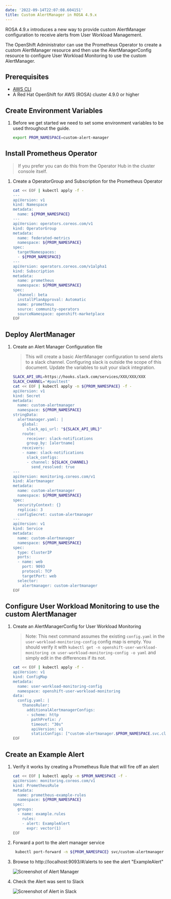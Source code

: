 ```yaml
---
date: '2022-09-14T22:07:08.604151'
title: Custom AlertManager in ROSA 4.9.x
---
```

ROSA 4.9.x introduces a new way to provide custom AlertManager configuration to receive alerts from User Workload Management.

The OpenShift Administrator can use the Prometheus Operator to create a custom AlertManager resource and then use the AlertManagerConfig resource to configure User Workload Monitoring to use the custom AlertManager.

## Prerequisites

* [AWS CLI](https://docs.aws.amazon.com/cli/latest/userguide/cli-chap-install.html)
* A Red Hat OpenShift for AWS (ROSA) cluster 4.9.0 or higher

## Create Environment Variables

1. Before we get started we need to set some environment variables to be used throughout the guide.

   ```bash
   export PROM_NAMESPACE=custom-alert-manager
   ```

## Install Prometheus Operator

> If you prefer you can do this from the Operator Hub in the cluster console itself.

1. Create a OperatorGroup and Subscription for the Prometheus Operator

   ```bash
   cat << EOF | kubectl apply -f -
   ---
   apiVersion: v1
   kind: Namespace
   metadata:
     name: ${PROM_NAMESPACE}
   ---
   apiVersion: operators.coreos.com/v1
   kind: OperatorGroup
   metadata:
     name: federated-metrics
     namespace: ${PROM_NAMESPACE}
   spec:
     targetNamespaces:
     - ${PROM_NAMESPACE}
   ---
   apiVersion: operators.coreos.com/v1alpha1
   kind: Subscription
   metadata:
     name: prometheus
     namespace: ${PROM_NAMESPACE}
   spec:
     channel: beta
     installPlanApproval: Automatic
     name: prometheus
     source: community-operators
     sourceNamespace: openshift-marketplace
   EOF
   ```

## Deploy AlertManager

1. Create an Alert Manager Configuration file

   > This will create a basic AlertManager configuration to send alerts to a slack channel. Configuring slack is outside the scope of this document. Update the variables to suit your slack integration.

   ```bash
   SLACK_API_URL=https://hooks.slack.com/services/XXX/XXX/XXX
   SLACK_CHANNEL='#paultest'
   cat << EOF | kubectl apply -n ${PROM_NAMESPACE} -f -
   apiVersion: v1
   kind: Secret
   metadata:
     name: custom-alertmanager
     namespace: ${PROM_NAMESPACE}
   stringData:
     alertmanager.yaml: |
       global:
         slack_api_url: "${SLACK_API_URL}"
       route:
         receiver: slack-notifications
         group_by: [alertname]
       receivers:
       - name: slack-notifications
         slack_configs:
         - channel: ${SLACK_CHANNEL}
           send_resolved: true
   ---
   apiVersion: monitoring.coreos.com/v1
   kind: Alertmanager
   metadata:
     name: custom-alertmanager
     namespace: ${PROM_NAMESPACE}
   spec:
     securityContext: {}
     replicas: 3
     configSecret: custom-alertmanager
   ---
   apiVersion: v1
   kind: Service
   metadata:
     name: custom-alertmanager
     namespace: ${PROM_NAMESPACE}
   spec:
     type: ClusterIP
     ports:
     - name: web
       port: 9093
       protocol: TCP
       targetPort: web
     selector:
       alertmanager: custom-alertmanager
   EOF
   ```

## Configure User Workload Monitoring to use the custom AlertManager

1. Create an AlertManagerConfig for User Workload Monitoring

   > Note: This next command assumes the existing `config.yaml` in the `user-workload-monitoring-config` config map is empty. You should verify it with `kubectl get -n openshift-user-workload-monitoring cm user-workload-monitoring-config -o yaml` and simply edit in the differences if its not.

   ```bash
   cat << EOF | kubectl apply -f -
   apiVersion: v1
   kind: ConfigMap
   metadata:
     name: user-workload-monitoring-config
     namespace: openshift-user-workload-monitoring
   data:
     config.yaml: |
       thanosRuler:
         additionalAlertmanagerConfigs:
         - scheme: http
           pathPrefix: /
           timeout: "30s"
           apiVersion: v1
           staticConfigs: ["custom-alertmanager.$PROM_NAMESPACE.svc.cluster.local:9093"]
   EOF
   ```

## Create an Example Alert

1. Verify it works by creating a Prometheus Rule that will fire off an alert

   ```bash
   cat << EOF | kubectl apply -n $PROM_NAMESPACE -f -
   apiVersion: monitoring.coreos.com/v1
   kind: PrometheusRule
   metadata:
     name: prometheus-example-rules
     namespace: ${PROM_NAMESPACE}
   spec:
     groups:
     - name: example.rules
       rules:
       - alert: ExampleAlert
         expr: vector(1)
   EOF
   ```

1. Forward a port to the alert manager service

   ```bash
    kubectl port-forward -n ${PROM_NAMESPACE} svc/custom-alertmanager 9093:9093
    ```

1. Browse to http://localhost:9093/#/alerts to see the alert "ExampleAlert"

    ![Screenshot of Alert Manager](./alert-manager.png)

1. Check the Alert was sent to Slack

    ![Screenshot of Alert in Slack](./slack.png)
